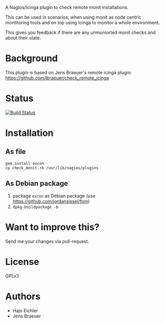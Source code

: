 A Nagios/Icinga plugin to check remote monit installations.

This can be used in scenarios, when using monit as node centric montitoring tools
and on top using Icinga to monitor a whole environment.

This gives you feedback if there are any unmoniorted monit checks and about their state.

# Background

This plugin is based on Jens Braeuer's remote icinga plugin: https://github.com/jbraeuer/check_remote_icinga

# Status

[![Build Status](https://travis-ci.org/hajoeichler/check_monit.png)](https://travis-ci.org/hajoeichler/check_monit)

# Installation

## As file

```
gem install excon
cp check_monit.rb /usr/lib/nagios/plugins
```

## As Debian package

1. package `excon` as Debian package (use https://github.com/jordansissel/fpm)
1. `dpkg-buildpackage -b`

# Want to improve this?

Send me your changes via pull-request.

# License

GPLv3

# Authors

- Hajo Eichler
- Jens Braeuer
